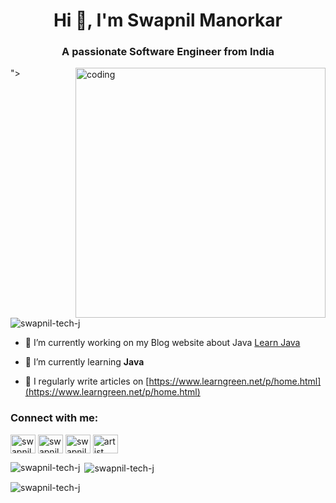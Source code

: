 
<h1 align="center">Hi 👋, I'm Swapnil Manorkar</h1>
<h3 align="center">A passionate Software Engineer from India</h3>

<img align="right" alt="coding" width="400" src=" ![image](https://github.com/Swapnil-Tech-J/Swapnil-Manorkar/assets/123949138/7ce5c869-080c-4a6d-a903-e3e786ff777f)">
  ">

<p align="left"> <img src="https://komarev.com/ghpvc/?username=swapnil-tech-j&label=Profile%20views&color=0e75b6&style=flat" alt="swapnil-tech-j" /> </p>

- 🔭 I’m currently working on my Blog website about Java [Learn Java](https://www.learngreen.net/p/home.html)

- 🌱 I’m currently learning **Java**

- 📝 I regularly write articles on [https://www.learngreen.net/p/home.html](https://www.learngreen.net/p/home.html)

<h3 align="left">Connect with me:</h3>
<p align="left">
<a href="https://linkedin.com/in/swapnil manorkar" target="blank"><img align="center" src="https://raw.githubusercontent.com/rahuldkjain/github-profile-readme-generator/master/src/images/icons/Social/linked-in-alt.svg" alt="swapnil manorkar" height="30" width="40" /></a>
<a href="https://fb.com/swapnil manorkar" target="blank"><img align="center" src="https://raw.githubusercontent.com/rahuldkjain/github-profile-readme-generator/master/src/images/icons/Social/facebook.svg" alt="swapnil manorkar" height="30" width="40" /></a>
<a href="https://instagram.com/swapnil manorkar" target="blank"><img align="center" src="https://raw.githubusercontent.com/rahuldkjain/github-profile-readme-generator/master/src/images/icons/Social/instagram.svg" alt="swapnil manorkar" height="30" width="40" /></a>
<a href="https://www.youtube.com/c/artist" target="blank"><img align="center" src="https://raw.githubusercontent.com/rahuldkjain/github-profile-readme-generator/master/src/images/icons/Social/youtube.svg" alt="artist" height="30" width="40" /></a>
</p>

<p><img align="left" src="https://github-readme-stats.vercel.app/api/top-langs?username=swapnil-tech-j&show_icons=true&locale=en&layout=compact" alt="swapnil-tech-j" /></p>

<p>&nbsp;<img align="center" src="https://github-readme-stats.vercel.app/api?username=swapnil-tech-j&show_icons=true&locale=en" alt="swapnil-tech-j" /></p>

<p><img align="center" src="https://github-readme-streak-stats.herokuapp.com/?user=swapnil-tech-j&" alt="swapnil-tech-j" /></p>
